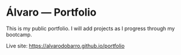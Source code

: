 # Álvaro — Portfolio

This is my public portfolio. I will add projects as I progress through my bootcamp.

Live site: https://alvarodobarro.github.io/portfolio

